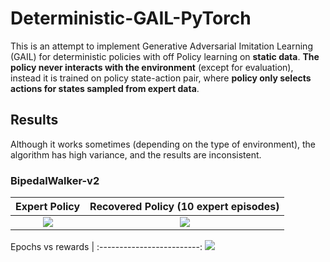 # Deterministic-GAIL-PyTorch
This is an attempt to implement Generative Adversarial Imitation Learning (GAIL) for deterministic policies with off Policy learning on **static data**. **The policy never interacts with the environment** (except for evaluation), instead it is trained on policy state-action pair, where **policy only selects actions for states sampled from expert data**.


## Results

Although it works sometimes (depending on the type of environment), the algorithm has high variance, and the results are inconsistent.

### BipedalWalker-v2

Expert Policy              |  Recovered Policy (10 expert episodes)
:-------------------------:|:-------------------------:
![](https://github.com/nikhilbarhate99/Deterministic-GAIL-PyTorch/blob/master/gif/BipedalWalker_expert.gif) |  ![](https://github.com/nikhilbarhate99/Deterministic-GAIL-PyTorch/blob/master/gif/BipedalWalker_learned.gif)

Epochs vs rewards   |
:-------------------------:
![](https://github.com/nikhilbarhate99/Deterministic-GAIL-PyTorch/blob/master/gif/graph_BipedalWalker-v2.png)


